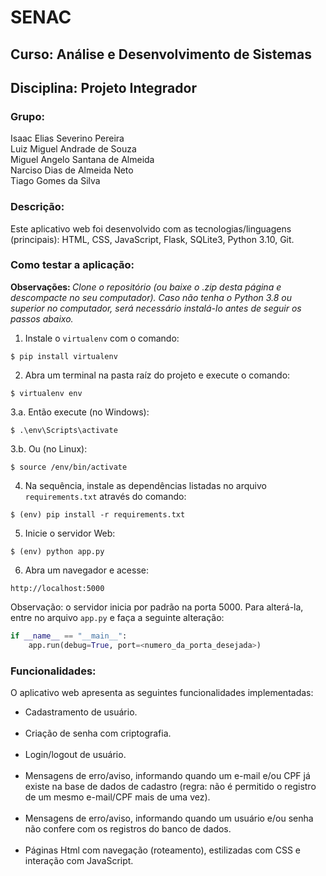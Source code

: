 # SENAC 

## Curso: Análise e Desenvolvimento de Sistemas 

## Disciplina: Projeto Integrador

### Grupo:
<p>Isaac Elias Severino Pereira
<br>Luiz Miguel Andrade de Souza
<br>Miguel Angelo Santana de Almeida
<br>Narciso Dias de Almeida Neto
<br>Tiago Gomes da Silva</p>

### Descrição:
<p>Este aplicativo web foi desenvolvido com as tecnologias/linguagens (principais): HTML, CSS, JavaScript, Flask, SQLite3, Python 3.10, Git.</p>

### Como testar a aplicação:

<strong>Observações: </strong><em>Clone o repositório (ou baixe o .zip desta página e descompacte no seu computador). Caso não tenha o Python 3.8 ou superior no computador, será necessário instalá-lo antes de seguir os passos abaixo.</em>

1. Instale o `virtualenv` com o comando:
```
$ pip install virtualenv
```

2. Abra um terminal na pasta raíz do projeto e execute o comando:
```
$ virtualenv env
```

3.a. Então execute (no Windows):
```
$ .\env\Scripts\activate
```

3.b. Ou (no Linux):
```
$ source /env/bin/activate
```

4. Na sequência, instale as dependências listadas no arquivo `requirements.txt` através do comando:
```
$ (env) pip install -r requirements.txt
```

5. Inicie o servidor Web:
```
$ (env) python app.py
```

6. Abra um navegador e acesse:
```
http://localhost:5000
```

Observação: o servidor inicia por padrão na porta 5000. Para alterá-la, entre no arquivo `app.py` e faça a seguinte alteração:

```python
if __name__ == "__main__":
    app.run(debug=True, port=<numero_da_porta_desejada>)
```

### Funcionalidades:
<p>O aplicativo web apresenta as seguintes funcionalidades implementadas:</p>
<ul>
    <li>Cadastramento de usuário.</li><br>
    <li>Criação de senha com criptografia.</li><br>
    <li>Login/logout de usuário.</li><br>
    <li>Mensagens de erro/aviso, informando quando um e-mail e/ou CPF já existe na base de dados de cadastro (regra: não é permitido o registro de um mesmo e-mail/CPF mais de uma vez).</li><br>
    <li>Mensagens de erro/aviso, informando quando um usuário e/ou senha não confere com os registros do banco de dados.</li><br>
    <li>Páginas Html com navegação (roteamento), estilizadas com CSS e interação com JavaScript.</li><br>
</ul>
